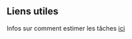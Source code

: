 ## Liens utiles

Infos sur comment estimer les tâches [ici](https://www.manager-go.com/gestion-de-projet/dossiers-methodes/estimation-des-charges)
